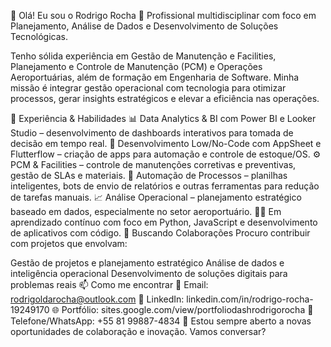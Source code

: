 👋 Olá! Eu sou o Rodrigo Rocha
🎯 Profissional multidisciplinar com foco em Planejamento, Análise de Dados e Desenvolvimento de Soluções Tecnológicas.

Tenho sólida experiência em Gestão de Manutenção e Facilities, Planejamento e Controle de Manutenção (PCM) e Operações Aeroportuárias, além de formação em Engenharia de Software. Minha missão é integrar gestão operacional com tecnologia para otimizar processos, gerar insights estratégicos e elevar a eficiência nas operações.

💼 Experiência & Habilidades
📊 Data Analytics & BI com Power BI e Looker Studio – desenvolvimento de dashboards interativos para tomada de decisão em tempo real.
📱 Desenvolvimento Low/No-Code com AppSheet e Flutterflow – criação de apps para automação e controle de estoque/OS.
⚙️ PCM & Facilities – controle de manutenções corretivas e preventivas, gestão de SLAs e materiais.
🔧 Automação de Processos – planilhas inteligentes, bots de envio de relatórios e outras ferramentas para redução de tarefas manuais.
📈 Análise Operacional – planejamento estratégico baseado em dados, especialmente no setor aeroportuário.
👨‍💻 Em aprendizado contínuo com foco em Python, JavaScript e desenvolvimento de aplicativos com código.
🤝 Buscando Colaborações
Procuro contribuir com projetos que envolvam:

Gestão de projetos e planejamento estratégico
Análise de dados e inteligência operacional
Desenvolvimento de soluções digitais para problemas reais
📫 Como me encontrar
📧 Email: rodrigoldarocha@outlook.com
💼 LinkedIn: linkedin.com/in/rodrigo-rocha-19249170
🌐 Portfólio: sites.google.com/view/portfoliodashrodrigorocha
📱 Telefone/WhatsApp: +55 81 99887-4834
🚀 Estou sempre aberto a novas oportunidades de colaboração e inovação. Vamos conversar?
